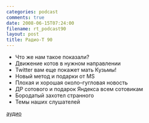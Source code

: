 ```yaml
---
categories: podcast
comments: true
date: 2008-06-15T07:24:00
filename: rt_podcast90
layout: post
title: Радио-Т 90
---
```


- Что же нам такое показали?
- Движение котов в нужном направлении
- Twitter вaм еще покажет мать Кузьмы!
- Новый метод и подарки от MS
- Плохая и хорошая около–гугловая новость
- ДР сотового и подарок Яндекса всем сотовикам
- Бородатый захотел странного
- Темы наших слушателей

[аудио](http://cdn.radio-t.com/rt_podcast90.mp3)
<audio src="http://cdn.radio-t.com/rt_podcast90.mp3" preload="none"></audio>

